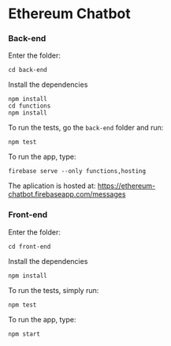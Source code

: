 Ethereum Chatbot
=====

### Back-end
Enter the folder:
```
cd back-end
```

Install the dependencies
```
npm install
cd functions
npm install
```

To run the tests, go the `back-end` folder and run:
```
npm test
```

To run the app, type:
```
firebase serve --only functions,hosting
```

The aplication is hosted at: https://ethereum-chatbot.firebaseapp.com/messages

### Front-end
Enter the folder:
```
cd front-end
```

Install the dependencies
```
npm install
```

To run the tests, simply run:
```
npm test
```

To run the app, type:
```
npm start
```


